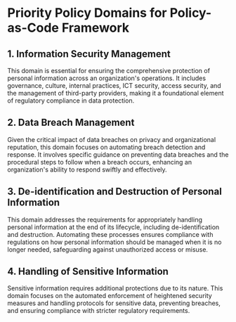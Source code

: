
# Priority Policy Domains for Policy-as-Code Framework

## 1. Information Security Management
This domain is essential for ensuring the comprehensive protection of personal information across an organization's operations. It includes governance, culture, internal practices, ICT security, access security, and the management of third-party providers, making it a foundational element of regulatory compliance in data protection.

## 2. Data Breach Management
Given the critical impact of data breaches on privacy and organizational reputation, this domain focuses on automating breach detection and response. It involves specific guidance on preventing data breaches and the procedural steps to follow when a breach occurs, enhancing an organization's ability to respond swiftly and effectively.

## 3. De-identification and Destruction of Personal Information
This domain addresses the requirements for appropriately handling personal information at the end of its lifecycle, including de-identification and destruction. Automating these processes ensures compliance with regulations on how personal information should be managed when it is no longer needed, safeguarding against unauthorized access or misuse.

## 4. Handling of Sensitive Information
Sensitive information requires additional protections due to its nature. This domain focuses on the automated enforcement of heightened security measures and handling protocols for sensitive data, preventing breaches, and ensuring compliance with stricter regulatory requirements.
